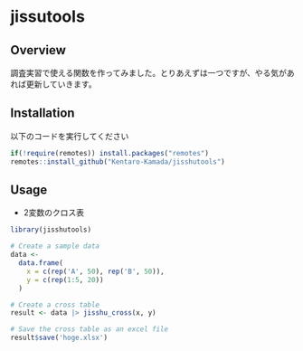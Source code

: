 # jissutools

<!-- README.md is generated from README.qmd. Please edit that file -->

## Overview

調査実習で使える関数を作ってみました。とりあえずは一つですが、やる気があれば更新していきます。

## Installation

以下のコードを実行してください

``` r
if(!require(remotes)) install.packages("remotes")
remotes::install_github("Kentaro-Kamada/jisshutools")
```

## Usage

- 2変数のクロス表

``` r
library(jisshutools)

# Create a sample data
data <-
  data.frame(
    x = c(rep('A', 50), rep('B', 50)),
    y = c(rep(1:5, 20))
  )

# Create a cross table
result <- data |> jisshu_cross(x, y)

# Save the cross table as an excel file
result$save('hoge.xlsx')
```
